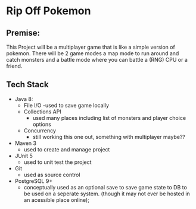# Rip Off Pokemon
## Premise:
This Project will be a multiplayer game that is like a simple version of pokemon. There will be 2 game modes a map mode to run around and catch monsters and a battle mode where you can battle a (RNG) CPU or a friend.

## Tech Stack
- Java 8:
  - File I/O
    -used to save game locally
  - Collections API
    - used many places including list of monsters and player  choice options
  - Concurrency
    - still working this one out, something with multiplayer maybe??
- Maven 3
    - used to create and manage project
- JUnit 5
  - used to unit test the project
- Git
   - used as source control
- PostgreSQL 9+
  - conceptually used as an optional save to save game state to DB to be used on a seperate system. (though it may not ever be hosted in an acessible place online);

